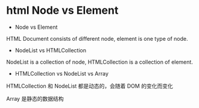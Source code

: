 # html Node vs Element

<!--
ID: 08af3fc2-ae22-42f0-be4d-585232229c63
Status: publish
Date: 2017-07-27T02:41:00
Modified: 2017-07-27T02:41:00
wp_id: 504
-->

* Node vs Element

HTML Document consists of different node, element is one type of node.

* NodeList vs HTMLCollection

NodeList is a collection of node, HTMLCollection is a collection of element.

* HTMLCollection vs NodeList vs Array

HTMLCollection 和 NodeList 都是动态的，会随着 DOM 的变化而变化

Array 是静态的数据结构
